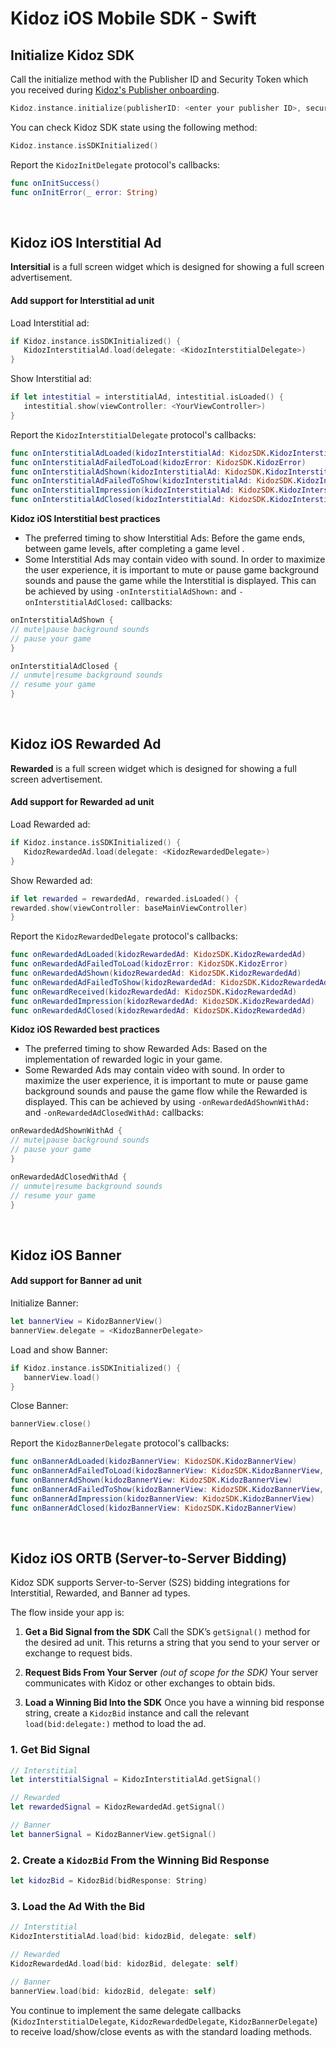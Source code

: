 # Kidoz iOS Mobile SDK - Swift

## Initialize Kidoz SDK
Call the initialize method with the Publisher ID and Security Token which you received during [Kidoz's Publisher onboarding](http://accounts.kidoz.net/publishers/register?utm_source=kidoz_github).

```Swift
Kidoz.instance.initialize(publisherID: <enter your publisher ID>, securityToken: <enter your security Token>, delegate: <KidozInitDelegate>)
````

You can check Kidoz SDK state using the following method:

```Swift
Kidoz.instance.isSDKInitialized()
```

Report the `KidozInitDelegate` protocol's callbacks:

```Swift
func onInitSuccess()
func onInitError(_ error: String)
```

<BR>

## Kidoz iOS Interstitial Ad

**Intersitial** is a full screen widget which is designed for showing a full screen advertisement.

#### Add support for Interstitial ad unit

Load Interstitial ad:

```Swift
if Kidoz.instance.isSDKInitialized() {
   KidozInterstitialAd.load(delegate: <KidozInterstitialDelegate>)
}
```

Show Interstitial ad:

```Swift
if let intestitial = interstitialAd, intestitial.isLoaded() {
   intestitial.show(viewController: <YourViewController>)
}
```

Report the `KidozInterstitialDelegate` protocol's callbacks:

```Swift
func onInterstitialAdLoaded(kidozInterstitialAd: KidozSDK.KidozInterstitialAd)
func onInterstitialAdFailedToLoad(kidozError: KidozSDK.KidozError)
func onInterstitialAdShown(kidozInterstitialAd: KidozSDK.KidozInterstitialAd)   
func onInterstitialAdFailedToShow(kidozInterstitialAd: KidozSDK.KidozInterstitialAd, kidozError: KidozSDK.KidozError)
func onInterstitialImpression(kidozInterstitialAd: KidozSDK.KidozInterstitialAd)
func onInterstitialAdClosed(kidozInterstitialAd: KidozSDK.KidozInterstitialAd)
```

**Kidoz iOS Interstitial best practices**

* The preferred timing to show Interstitial Ads: Before the game ends, between game levels, after completing a game level .
* Some Interstitial Ads may contain video with sound. In order to maximize the user experience, it is important to mute or pause game background sounds and pause the game while the Interstitial is displayed. This can be achieved by using `-onInterstitialAdShown:` and `-onInterstitialAdClosed:` callbacks:

```Swift
onInterstitialAdShown {
// mute|pause background sounds
// pause your game 
}

onInterstitialAdClosed {
// unmute|resume background sounds
// resume your game 
}
```

<BR>

## Kidoz iOS Rewarded Ad

**Rewarded**  is a full screen widget which is designed for showing a full screen advertisement.

#### Add support for Rewarded ad unit

Load Rewarded ad:

```Swift
if Kidoz.instance.isSDKInitialized() {
   KidozRewardedAd.load(delegate: <KidozRewardedDelegate>)
}
```

Show Rewarded ad:

```Swift
if let rewarded = rewardedAd, rewarded.isLoaded() {
rewarded.show(viewController: baseMainViewController)
}
```

Report the `KidozRewardedDelegate` protocol's callbacks:

```Swift
func onRewardedAdLoaded(kidozRewardedAd: KidozSDK.KidozRewardedAd)
func onRewardedAdFailedToLoad(kidozError: KidozSDK.KidozError)
func onRewardedAdShown(kidozRewardedAd: KidozSDK.KidozRewardedAd)
func onRewardedAdFailedToShow(kidozRewardedAd: KidozSDK.KidozRewardedAd, kidozError: KidozSDK.KidozError)
func onRewardReceived(kidozRewardedAd: KidozSDK.KidozRewardedAd)
func onRewardedImpression(kidozRewardedAd: KidozSDK.KidozRewardedAd)
func onRewardedAdClosed(kidozRewardedAd: KidozSDK.KidozRewardedAd)
```

**Kidoz iOS Rewarded best practices**

* The preferred timing to show Rewarded Ads: Based on the implementation of rewarded logic in your game.
* Some Rewarded Ads may contain video with sound. In order to maximize the user experience, it is important to mute or pause game background sounds and pause the game flow while the Rewarded is displayed. This can be achieved by using `-onRewardedAdShownWithAd:` and `-onRewardedAdClosedWithAd:` callbacks:

```Swift
onRewardedAdShownWithAd {
// mute|pause background sounds
// pause your game 
}

onRewardedAdClosedWithAd {
// unmute|resume background sounds
// resume your game 
}
```

<BR>

## Kidoz iOS Banner

#### Add support for Banner ad unit

Initialize Banner:

```Swift
let bannerView = KidozBannerView()
bannerView.delegate = <KidozBannerDelegate>
```

Load and show Banner:

```Swift
if Kidoz.instance.isSDKInitialized() {
   bannerView.load()
}
```

Close Banner:

```Swift
bannerView.close()
```

Report the `KidozBannerDelegate` protocol's callbacks:

```Swift
func onBannerAdLoaded(kidozBannerView: KidozSDK.KidozBannerView)
func onBannerAdFailedToLoad(kidozBannerView: KidozSDK.KidozBannerView, error: KidozSDK.KidozError)
func onBannerAdShown(kidozBannerView: KidozSDK.KidozBannerView)
func onBannerAdFailedToShow(kidozBannerView: KidozSDK.KidozBannerView, error: KidozSDK.KidozError)
func onBannerAdImpression(kidozBannerView: KidozSDK.KidozBannerView)
func onBannerAdClosed(kidozBannerView: KidozSDK.KidozBannerView)
```

<BR>

## Kidoz iOS ORTB (Server-to-Server Bidding)

Kidoz SDK supports Server-to-Server (S2S) bidding integrations for Interstitial, Rewarded, and Banner ad types.

The flow inside your app is:

1. **Get a Bid Signal from the SDK**
   Call the SDK’s `getSignal()` method for the desired ad unit. This returns a string that you send to your server or exchange to request bids.

2. **Request Bids From Your Server** *(out of scope for the SDK)*
   Your server communicates with Kidoz or other exchanges to obtain bids.

3. **Load a Winning Bid Into the SDK**
   Once you have a winning bid response string, create a `KidozBid` instance and call the relevant `load(bid:delegate:)` method to load the ad.

### 1. Get Bid Signal

```Swift
// Interstitial
let interstitialSignal = KidozInterstitialAd.getSignal()

// Rewarded
let rewardedSignal = KidozRewardedAd.getSignal()

// Banner
let bannerSignal = KidozBannerView.getSignal()
```

### 2. Create a `KidozBid` From the Winning Bid Response

```Swift
let kidozBid = KidozBid(bidResponse: String)
```

### 3. Load the Ad With the Bid

```Swift
// Interstitial
KidozInterstitialAd.load(bid: kidozBid, delegate: self)

// Rewarded
KidozRewardedAd.load(bid: kidozBid, delegate: self)

// Banner
bannerView.load(bid: kidozBid, delegate: self)
```

You continue to implement the same delegate callbacks (`KidozInterstitialDelegate`, `KidozRewardedDelegate`, `KidozBannerDelegate`) to receive load/show/close events as with the standard loading methods.
